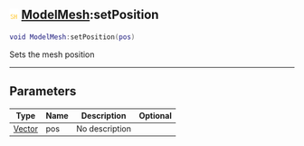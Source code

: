 ## ![shared](../../.gitbook/assets/shared.png) [ModelMesh](https://iaswiki.rawr.dev/readme/modelmesh):setPosition

```lua
void ModelMesh:setPosition(pos)
```

Sets the mesh position

------
## Parameters

| Type   | Name | Description | Optional |
| ------ | ---- | ----------- | -------: |
| [Vector](https://iaswiki.rawr.dev/readme/vector) | pos | No description |  |

